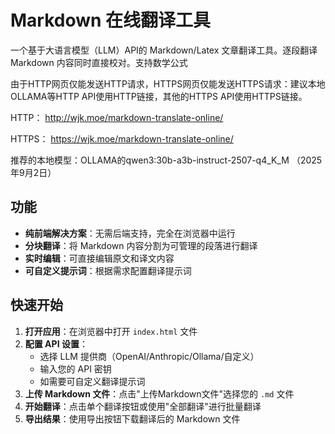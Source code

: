 # Markdown 在线翻译工具

一个基于大语言模型（LLM）API的 Markdown/Latex 文章翻译工具。逐段翻译 Markdown 内容同时直接校对。支持数学公式

由于HTTP网页仅能发送HTTP请求，HTTPS网页仅能发送HTTPS请求：建议本地OLLAMA等HTTP API使用HTTP链接，其他的HTTPS API使用HTTPS链接。

HTTP： http://wjk.moe/markdown-translate-online/

HTTPS： https://wjk.moe/markdown-translate-online/

推荐的本地模型：OLLAMA的qwen3:30b-a3b-instruct-2507-q4_K_M  （2025年9月2日）

## 功能

- **纯前端解决方案**：无需后端支持，完全在浏览器中运行
- **分块翻译**：将 Markdown 内容分割为可管理的段落进行翻译
- **实时编辑**：可直接编辑原文和译文内容
- **可自定义提示词**：根据需求配置翻译提示词

## 快速开始

1. **打开应用**：在浏览器中打开 `index.html` 文件
2. **配置 API 设置**：
   - 选择 LLM 提供商（OpenAI/Anthropic/Ollama/自定义）
   - 输入您的 API 密钥
   - 如需要可自定义翻译提示词
3. **上传 Markdown 文件**：点击"上传Markdown文件"选择您的 `.md` 文件
4. **开始翻译**：点击单个翻译按钮或使用"全部翻译"进行批量翻译
5. **导出结果**：使用导出按钮下载翻译后的 Markdown 文件
